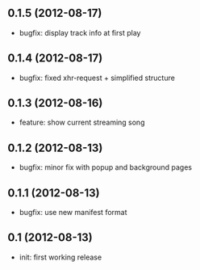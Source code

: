 ## 0.1.5 (2012-08-17)

  * bugfix: display track info at first play

## 0.1.4 (2012-08-17)

  * bugfix: fixed xhr-request + simplified structure

## 0.1.3 (2012-08-16)

  * feature: show current streaming song

## 0.1.2 (2012-08-13)

  * bugfix: minor fix with popup and background pages

## 0.1.1 (2012-08-13)

  * bugfix: use new manifest format

## 0.1 (2012-08-13)

  * init: first working release

